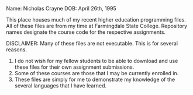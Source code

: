 Name: Nicholas Crayne
DOB: April 26th, 1995

This place houses much of my recent higher education programming files.
All of these files are from my time at Farmingdale State College.
Repository names designate the course code for the respective assignments.

DISCLAIMER:
Many of these files are not executable. This is for several reasons.
1. I do not wish for my fellow students to be able to download and use these files for their own assignment submissions.
2. Some of these courses are those that I may be currently enrolled in.
3. These files are simply for me to demonstrate my knowledge of the several languages that I have learned.

